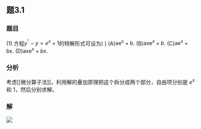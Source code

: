 ## 题3.1
### 题目
(1) 方程${y}^{\prime \prime } - y = {e}^{x} + 1$的特解形式可设为(   )
(A)${\mathrm{{ae}}}^{\mathrm{x}} + \mathrm{b}$. (B)${\operatorname{axe}}^{x} + b$. (C)${\mathrm{{ae}}}^{\mathrm{x}} + \mathrm{{bx}}$. (D)${\operatorname{axe}}^{x} + {bx}$.
### 分析
考虑[[微分算子法]]，利用解的叠加原理把这个拆分成两个部分，自由项分别是 $e^x$ 和 $1$，然后分别求解。
### 解
![](https://img.hwenyi.live/202410281407892.webp)


